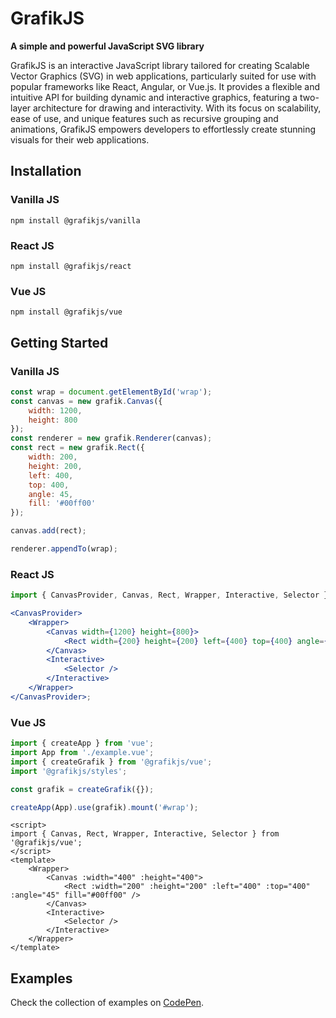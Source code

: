 # GrafikJS

**A simple and powerful JavaScript SVG library**

GrafikJS is an interactive JavaScript library tailored for creating Scalable Vector Graphics (SVG) in web applications, particularly suited for use with popular frameworks like React, Angular, or Vue.js. It provides a flexible and intuitive API for building dynamic and interactive graphics, featuring a two-layer architecture for drawing and interactivity. With its focus on scalability, ease of use, and unique features such as recursive grouping and animations, GrafikJS empowers developers to effortlessly create stunning visuals for their web applications.

## Installation

### Vanilla JS

```
npm install @grafikjs/vanilla
```

### React JS

```
npm install @grafikjs/react
```

### Vue JS

```
npm install @grafikjs/vue
```

## Getting Started

### Vanilla JS

```js
const wrap = document.getElementById('wrap');
const canvas = new grafik.Canvas({
	width: 1200,
	height: 800
});
const renderer = new grafik.Renderer(canvas);
const rect = new grafik.Rect({
	width: 200,
	height: 200,
	left: 400,
	top: 400,
	angle: 45,
	fill: '#00ff00'
});

canvas.add(rect);

renderer.appendTo(wrap);
```

### React JS

```jsx
import { CanvasProvider, Canvas, Rect, Wrapper, Interactive, Selector } from '@grafikjs/react';

<CanvasProvider>
	<Wrapper>
		<Canvas width={1200} height={800}>
			<Rect width={200} height={200} left={400} top={400} angle={45} fill="#00ff00" />
		</Canvas>
		<Interactive>
			<Selector />
		</Interactive>
	</Wrapper>
</CanvasProvider>;
```

### Vue JS

```js
import { createApp } from 'vue';
import App from './example.vue';
import { createGrafik } from '@grafikjs/vue';
import '@grafikjs/styles';

const grafik = createGrafik({});

createApp(App).use(grafik).mount('#wrap');
```

```vue
<script>
import { Canvas, Rect, Wrapper, Interactive, Selector } from '@grafikjs/vue';
</script>
<template>
	<Wrapper>
		<Canvas :width="400" :height="400">
			<Rect :width="200" :height="200" :left="400" :top="400" :angle="45" fill="#00ff00" />
		</Canvas>
		<Interactive>
			<Selector />
		</Interactive>
	</Wrapper>
</template>
```

## Examples

Check the collection of examples on [CodePen](https://codepen.io/collection/ExJELG).
